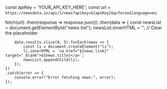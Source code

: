 const apiKey = 'YOUR_API_KEY_HERE';
const url = `https://newsdata.io/api/1/news?apikey=${apiKey}&q=forex&language=en`;

fetch(url)
    .then(response => response.json())
    .then(data => {
        const newsList = document.getElementById("news-list");
        newsList.innerHTML = ''; // Clear the placeholder

        data.results.slice(0, 5).forEach(news => {
            const li = document.createElement("li");
            li.innerHTML = `<a href="${news.link}" target="_blank">${news.title}</a>`;
            newsList.appendChild(li);
        });
    })
    .catch(error => {
        console.error("Error fetching news:", error);
    });
